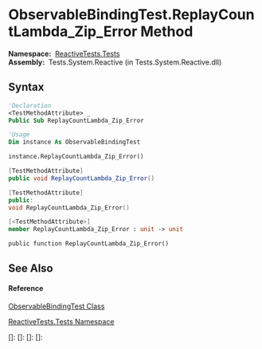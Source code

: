 # ObservableBindingTest.ReplayCountLambda\_Zip\_Error Method

**Namespace:**  [ReactiveTests.Tests](ReactiveTests.Tests\ReactiveTests.Tests.md)  
**Assembly:**  Tests.System.Reactive (in Tests.System.Reactive.dll)

## Syntax

```vb
'Declaration
<TestMethodAttribute> _
Public Sub ReplayCountLambda_Zip_Error
```

```vb
'Usage
Dim instance As ObservableBindingTest

instance.ReplayCountLambda_Zip_Error()
```

```csharp
[TestMethodAttribute]
public void ReplayCountLambda_Zip_Error()
```

```c++
[TestMethodAttribute]
public:
void ReplayCountLambda_Zip_Error()
```

```fsharp
[<TestMethodAttribute>]
member ReplayCountLambda_Zip_Error : unit -> unit 
```

```jscript
public function ReplayCountLambda_Zip_Error()
```

## See Also

#### Reference

[ObservableBindingTest Class](ObservableBindingTest\ObservableBindingTest.md)

[ReactiveTests.Tests Namespace](ReactiveTests.Tests\ReactiveTests.Tests.md)

[]: 
[]: 
[]: 
[]: 